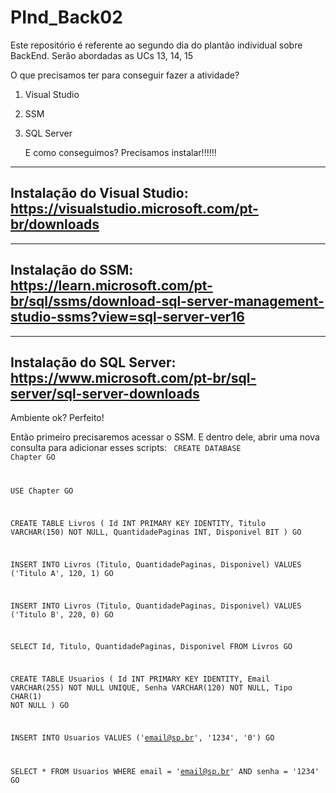 <h1>PInd_Back02</h1>
<p>Este repositório é referente ao segundo dia do plantão individual sobre BackEnd. Serão abordadas as UCs 13, 14, 15</p>

O que precisamos ter para conseguir fazer a atividade?
1) Visual Studio
2) SSM
3) SQL Server

   E como conseguimos? Precisamos instalar!!!!!!
------------------------------------------------------------------
Instalação do Visual Studio:
https://visualstudio.microsoft.com/pt-br/downloads
-----------------------------------------------------------------
------------------------------------------------------------------
Instalação do SSM:
<a>https://learn.microsoft.com/pt-br/sql/ssms/download-sql-server-management-studio-ssms?view=sql-server-ver16</a>
-----------------------------------------------------------------
------------------------------------------------------------------
Instalação do SQL Server:
<a>https://www.microsoft.com/pt-br/sql-server/sql-server-downloads</a>
-----------------------------------------------------------------

Ambiente ok? Perfeito!

Então primeiro precisaremos acessar o SSM. E dentro dele, abrir uma nova consulta para adicionar esses scripts:
<code> 
CREATE DATABASE Chapter
GO

USE Chapter
GO

CREATE TABLE Livros (
    Id INT PRIMARY KEY IDENTITY,
    Titulo VARCHAR(150) NOT NULL,
    QuantidadePaginas INT,
    Disponivel BIT
)
GO

INSERT INTO Livros (Titulo, QuantidadePaginas, Disponivel) 
VALUES ('Titulo A', 120, 1)
GO

INSERT INTO Livros (Titulo, QuantidadePaginas, Disponivel) 
VALUES ('Titulo B', 220, 0)
GO

SELECT Id, Titulo, QuantidadePaginas, Disponivel FROM Livros
GO

CREATE TABLE Usuarios (
    Id INT PRIMARY KEY IDENTITY, 
    Email VARCHAR(255) NOT NULL UNIQUE,
    Senha VARCHAR(120) NOT NULL,
    Tipo CHAR(1) NOT NULL
)
GO

INSERT INTO Usuarios VALUES ('email@sp.br', '1234', '0') 
GO

SELECT * FROM Usuarios WHERE email = 'email@sp.br' AND senha = '1234'
GO
</code>
